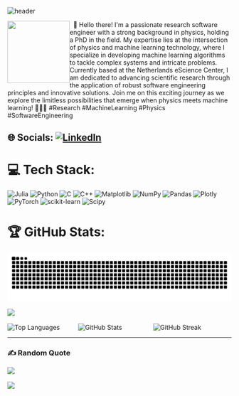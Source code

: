 ![header](https://capsule-render.vercel.app/api?type=venom&height=300&color=0:ff9518,100:0d42cc&text=About%20me&strokeWidth=2&stroke=ffffffff&fontColor=000000000000000&fontSize=71)

<img align="left" width="140" height="140" src="https://github.com/SCiarella/SCiarella/assets/58949181/ef0a538c-e68a-4983-ac09-53d94e31a328" >
&nbsp; 👋 Hello there! I'm a passionate research software engineer with a strong background in physics, holding a PhD in the field. My expertise lies at the intersection of physics and machine learning technology, where I specialize in developing machine learning algorithms to tackle complex systems and intricate problems. Currently based at the Netherlands eScience Center, I am dedicated to advancing scientific research through the application of robust software engineering principles and innovative solutions. Join me on this exciting journey as we explore the limitless possibilities that emerge when physics meets machine learning! 
🚀🚀🚀 #Research #MachineLearning #Physics #SoftwareEngineering

## 🌐 Socials: [![LinkedIn](https://img.shields.io/badge/LinkedIn-%230077B5.svg?logo=linkedin&logoColor=white)](https://www.linkedin.com/in/simone-ciarella-phd-485790170/)
# 💻 Tech Stack:
![Julia](https://img.shields.io/badge/-Julia-9558B2?style=for-the-badge&logo=julia&logoColor=white) ![Python](https://img.shields.io/badge/python-3670A0?style=for-the-badge&logo=python&logoColor=ffdd54) ![C](https://img.shields.io/badge/c-%2300599C.svg?style=for-the-badge&logo=c&logoColor=white) ![C++](https://img.shields.io/badge/c++-%2300599C.svg?style=for-the-badge&logo=c%2B%2B&logoColor=white) ![Matplotlib](https://img.shields.io/badge/Matplotlib-%23ffffff.svg?style=for-the-badge&logo=Matplotlib&logoColor=black) ![NumPy](https://img.shields.io/badge/numpy-%23013243.svg?style=for-the-badge&logo=numpy&logoColor=white) ![Pandas](https://img.shields.io/badge/pandas-%23150458.svg?style=for-the-badge&logo=pandas&logoColor=white) ![Plotly](https://img.shields.io/badge/Plotly-%233F4F75.svg?style=for-the-badge&logo=plotly&logoColor=white) ![PyTorch](https://img.shields.io/badge/PyTorch-%23EE4C2C.svg?style=for-the-badge&logo=PyTorch&logoColor=white) ![scikit-learn](https://img.shields.io/badge/scikit--learn-%23F7931E.svg?style=for-the-badge&logo=scikit-learn&logoColor=white) ![Scipy](https://img.shields.io/badge/SciPy-%230C55A5.svg?style=for-the-badge&logo=scipy&logoColor=%white)
# 🏆 GitHub Stats:
<picture>
  <source media="(prefers-color-scheme: dark)" srcset="https://raw.githubusercontent.com/SCiarella/SCiarella/snake/github-contribution-grid-snake-dark.svg" />
  <source media="(prefers-color-scheme: light)" srcset="https://raw.githubusercontent.com/SCiarella/SCiarella/snake/github-contribution-grid-snake.svg" />
  <img alt="github-snake" src="https://raw.githubusercontent.com/SCiarella/SCiarella/snake/github-contribution-grid-snake.svg" />
</picture>

![](https://github-profile-trophy.vercel.app/?username=SCiarella&theme=gruvbox&no-frame=false&no-bg=false&margin-w=4)


<div style="display: flex; justify-content: space-between;">
  <img src="https://github-readme-stats.vercel.app/api/top-langs/?username=SCiarella&theme=dark&hide_border=false&include_all_commits=false&count_private=false&layout=compact" alt="Top Languages" style="width: 30%;"/>
  <img src="https://github-readme-stats.vercel.app/api?username=SCiarella&theme=dark&hide_border=false&include_all_commits=false&count_private=false" alt="GitHub Stats" style="width: 32%;"/>
  <img src="https://github-readme-streak-stats.herokuapp.com/?user=SCiarella&theme=dark&hide_border=false" alt="GitHub Streak" style="width: 35%;"/>
</div>

---
### ✍️ Random Quote
![](https://quotes-github-readme.vercel.app/api?type=horizontal&theme=radical)

[![](https://visitcount.itsvg.in/api?id=SCiarella&icon=0&color=0)](https://visitcount.itsvg.in)
